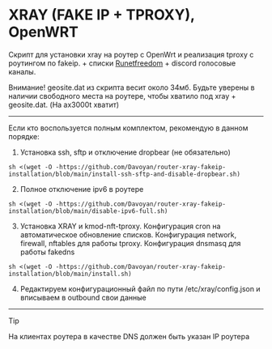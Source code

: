# XRAY (FAKE IP + TPROXY), OpenWRT

Скрипт для установки xray на роутер с OpenWrt и реализация tproxy с роутингом по fakeip. + списки [Runetfreedom](https://github.com/runetfreedom/) + discord голосовые каналы.


Внимание! geosite.dat из скрипта весит около 34мб. Будьте уверены в наличии свободного места на роутере, чтобы хватило под xray + geosite.dat. (На ax3000t хватит)

---
Если кто воспользуется полным комплектом, рекомендую в данном порядке:

1. Установка ssh, sftp и отключение dropbear (не обязательно) 
```
sh <(wget -O -https://github.com/Davoyan/router-xray-fakeip-installation/blob/main/install-ssh-sftp-and-disable-dropbear.sh)
```

2. Полное отключение ipv6 в роутере 
```
sh <(wget -O -https://github.com/Davoyan/router-xray-fakeip-installation/blob/main/disable-ipv6-full.sh)
```

3. Установка XRAY и kmod-nft-tproxy. Конфигурация cron на автоматическое обновление списков. Конфигурация network, firewall, nftables для работы tproxy. Конфигурация dnsmasq для работы fakedns
```
sh <(wget -O -https://github.com/Davoyan/router-xray-fakeip-installation/blob/main/install.sh)
```

4. Редактируем конфигурационный файл по пути /etc/xray/config.json и вписываем в outbound свои данные

---
> [!TIP]
> На клиентах роутера в качестве DNS должен быть указан IP роутера
